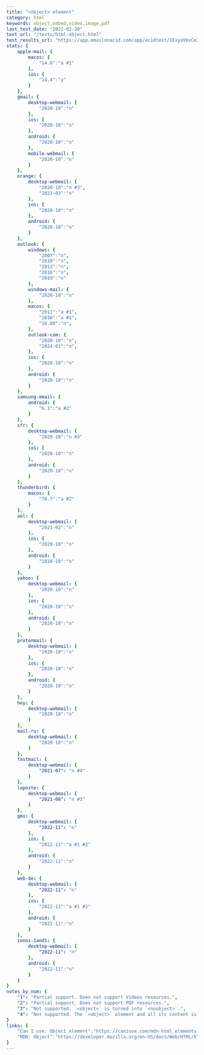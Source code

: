 ```yaml
---
title: "<object> element"
category: html
keywords: object,embed,video,image,pdf
last_test_date: "2021-02-20"
test_url: "/tests/html-object.html"
test_results_url: "https://app.emailonacid.com/app/acidtest/IExyoVbvCeJfhRfY6W30e6k4MCsSprSAk58zyNlPlms39/list"
stats: {
    apple-mail: {
        macos: {
            "14.0":"a #1"
        },
        ios: {
            "14.4":"y"
        }
    },
    gmail: {
        desktop-webmail: {
            "2020-10":"n"
        },
        ios: {
            "2020-10":"n"
        },
        android: {
            "2020-10":"n"
        },
        mobile-webmail: {
            "2020-10":"n"
        }
    },
    orange: {
        desktop-webmail: {
            "2020-10":"n #3",
            "2021-03":"n"
        },
        ios: {
            "2020-10":"n"
        },
        android: {
            "2020-10":"n"
        }
    },
    outlook: {
        windows: {
            "2007":"n",
            "2010":"n",
            "2013":"n",
            "2016":"n",
            "2019":"n"
        },
        windows-mail: {
            "2020-10":"n"
        },
        macos: {
            "2011":"a #1",
            "2016":"a #1",
            "16.80":"n",
        },
        outlook-com: {
            "2020-10":"n",
            "2024-01":"n",
        },
        ios: {
            "2020-10":"n"
        },
        android: {
            "2020-10":"n"
        }
    },
    samsung-email: {
        android: {
            "6.1":"a #2"
        }
    },
    sfr: {
        desktop-webmail: {
            "2020-10":"n #3"
        },
        ios: {
            "2020-10":"n"
        },
        android: {
            "2020-10":"n"
        }
    },
    thunderbird: {
        macos: {
            "78.7":"a #2"
        }
    },
    aol: {
        desktop-webmail: {
            "2021-02":"n"
        },
        ios: {
            "2020-10":"n"
        },
        android: {
            "2020-10":"n"
        }
    },
    yahoo: {
        desktop-webmail: {
            "2020-10":"n"
        },
        ios: {
            "2020-10":"n"
        },
        android: {
            "2020-10":"n"
        }
    },
    protonmail: {
        desktop-webmail: {
            "2020-10":"n"
        },
        ios: {
            "2020-10":"n"
        },
        android: {
            "2020-10":"n"
        }
    },
    hey: {
        desktop-webmail: {
            "2020-10":"n"
        }
    },
    mail-ru: {
        desktop-webmail: {
            "2020-10":"n"
        }
    },
    fastmail: {
        desktop-webmail: {
            "2021-07": "n #4"
        }
    },
    laposte: {
        desktop-webmail: {
            "2021-08": "n #3"
        }
    },
	gmx: {
		desktop-webmail: {
			"2022-11": "n"
		},
		ios: {
			"2022-11":"a #1 #2"
		},
		android: {
			"2022-11":"n"
		}
	},
	web-de: {
		desktop-webmail: {
			"2022-11": "n"
		},
		ios: {
			"2022-11":"a #1 #2"
		},
		android: {
			"2022-11":"n"
		}
	},
	ionos-1and1: {
		desktop-webmail: {
			"2022-11": "n"
		},
		android: {
			"2022-11":"n"
		}
	}
}
notes_by_num: {
    "1": "Partial support. Does not support Videos resources.",
    "2": "Partial support. Does not support PDF resources.",
    "3": "Not supported. `<object>` is turned into `<noobject>`.",
    "4": "Not supported. The `<object>` element and all its content is removed."
}
links: {
    "Can I use: Object element":"https://caniuse.com/mdn-html_elements_object",
    "MDN: Object":"https://developer.mozilla.org/en-US/docs/Web/HTML/Element/object"
}
---
```

